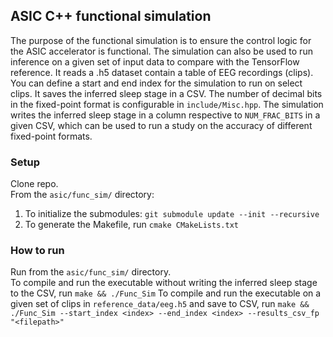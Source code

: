 ## ASIC C++ functional simulation
The purpose of the functional simulation is to ensure the control logic for the ASIC accelerator is functional.
The simulation can also be used to run inference on a given set of input data to compare with the TensorFlow reference. It reads a .h5 dataset contain a table of EEG recordings (clips).
You can define a start and end index for the simulation to run on select clips. It saves the inferred sleep stage in a CSV. The number of decimal bits in the fixed-point format is
configurable in `include/Misc.hpp`. The simulation writes the inferred sleep stage in a column respective to `NUM_FRAC_BITS` in a given CSV, which can be used to run a study on the
accuracy of different fixed-point formats.

### Setup
Clone repo.\
From the `asic/func_sim/` directory:
1. To initialize the submodules: `git submodule update --init --recursive`
2. To generate the Makefile, run `cmake CMakeLists.txt`

### How to run
Run from the `asic/func_sim/` directory.\
To compile and run the executable without writing the inferred sleep stage to the CSV, run `make && ./Func_Sim`
To compile and run the executable on a given set of clips in `reference_data/eeg.h5` and save to CSV, run `make && ./Func_Sim --start_index <index> --end_index <index> --results_csv_fp "<filepath>"`